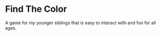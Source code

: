 # Find The Color

A game for my younger siblings that is easy to interact with and fun for all
ages.